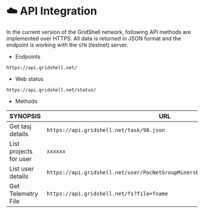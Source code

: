 # :cloud: API Integration

In the current version of the GridShell network, following API methods are implemented over HTTPS.
All data is returned in JSON format and the endpoint is working with the `GTN` (testnet) server.

* Endpoints

`https://api.gridshell.net/`

* Web status

`https://api.gridshell.net/status/`


* Methods 


| SYNOPSIS | URL |
| ------------- | ------------- |
| Get tasj details | `https://api.gridshell.net/task/98.json`  |
| List projects for user | `xxxxxx` |
| List user details | `https://api.gridshell.net/user/PocNetGroupMiners00000000000000000000001.json` |
| Get Telemetry File | `https://api.gridshell.net/fs?file=fname` |

